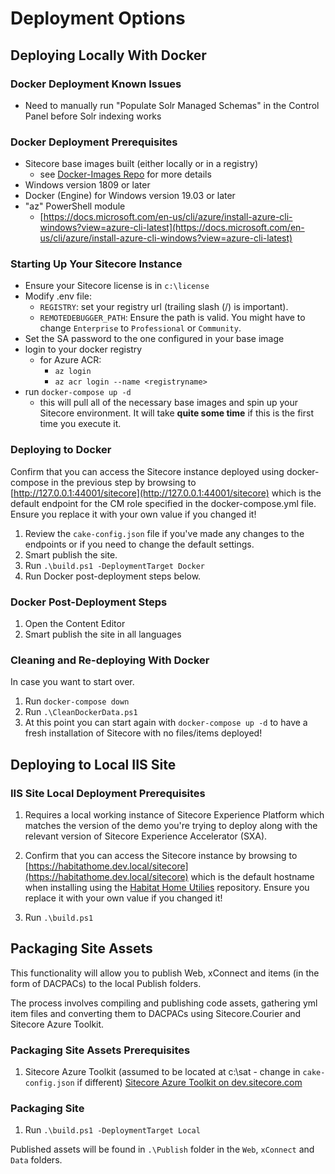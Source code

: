 # Deployment Options

## Deploying Locally With Docker

### Docker Deployment Known Issues

- Need to manually run "Populate Solr Managed Schemas" in the Control Panel before Solr indexing works

### Docker Deployment Prerequisites

- Sitecore base images built (either locally or in a registry)
  - see [Docker-Images Repo](https://github.com/sitecore/docker-images) for more details
- Windows version 1809 or later
- Docker (Engine) for Windows version 19.03 or later
- "az" PowerShell module
  - [https://docs.microsoft.com/en-us/cli/azure/install-azure-cli-windows?view=azure-cli-latest](https://docs.microsoft.com/en-us/cli/azure/install-azure-cli-windows?view=azure-cli-latest)

### Starting Up Your Sitecore Instance

- Ensure your Sitecore license is in `c:\license`
- Modify .env file:
  - `REGISTRY`: set your registry url (trailing slash (/) is important).
  - `REMOTEDEBUGGER_PATH`: Ensure the path is valid. You might have to change `Enterprise` to `Professional` or `Community`.
- Set the SA password to the one configured in your base image
- login to your docker registry
  - for Azure ACR:
    - `az login`
    - `az acr login --name <registryname>`
- run `docker-compose up -d`
  - this will pull all of the necessary base images and spin up your Sitecore environment. It will take **quite some time** if this is the first time you execute it.

### Deploying to Docker

Confirm that you can access the Sitecore instance deployed using docker-compose in the previous step by browsing to [http://127.0.0.1:44001/sitecore](http://127.0.0.1:44001/sitecore) which is the default endpoint for the CM role specified in the docker-compose.yml file. Ensure you replace it with your own value if you changed it!

1. Review the `cake-config.json` file if you've made any changes to the endpoints or if you need to change the default settings.
1. Smart publish the site.
1. Run `.\build.ps1 -DeploymentTarget Docker`
1. Run Docker post-deployment steps below.

### Docker Post-Deployment Steps

1. Open the Content Editor
1. Smart publish the site in all languages

### Cleaning and Re-deploying With Docker

In case you want to start over.

1. Run `docker-compose down`
2. Run `.\CleanDockerData.ps1`
3. At this point you can start again with `docker-compose up -d` to have a fresh installation of Sitecore with no files/items deployed!

## Deploying to Local IIS Site

### IIS Site Local Deployment Prerequisites

1. Requires a local working instance of Sitecore Experience Platform which matches the version of the demo you're trying to deploy along with the relevant version of Sitecore Experience Accelerator (SXA).
1. Confirm that you can access the Sitecore instance by browsing to [https://habitathome.dev.local/sitecore](https://habitathome.dev.local/sitecore) which is the default hostname when installing using the [Habitat Home Utilies](https://github.com/sitecore/sitecore.habitathome.utilities) repository. Ensure you replace it with your own value if you changed it!

1. Run `.\build.ps1`

## Packaging Site Assets

This functionality will allow you to publish Web, xConnect and items (in the form of DACPACs) to the local Publish folders.

The process involves compiling and publishing code assets, gathering yml item files and converting them to DACPACs using Sitecore.Courier and Sitecore Azure Toolkit.

### Packaging Site Assets Prerequisites

1. Sitecore Azure Toolkit (assumed to be located at c:\sat - change in `cake-config.json` if different) [Sitecore Azure Toolkit on dev.sitecore.com](https://dev.sitecore.net/~/media/0804C3F4CC524149B32AD25D52CDCA12.ashx)

### Packaging Site

1. Run `.\build.ps1 -DeploymentTarget Local`

Published assets will be found in `.\Publish` folder in the `Web`, `xConnect` and `Data` folders.
